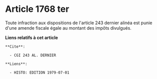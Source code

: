 # Article 1768 ter

Toute infraction aux dispositions de l'article 243 dernier alinéa est punie d'une amende fiscale égale au montant des impôts
divulgués.

**Liens relatifs à cet article**

	**Cite**:

	  - CGI 243 AL. DERNIER

	**Liens**:

	  - HISTO: EDITION 1979-07-01
